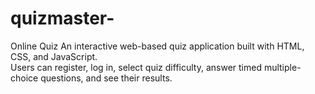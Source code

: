# quizmaster-
Online Quiz 
An interactive web-based quiz application built with HTML, CSS, and JavaScript.  
Users can register, log in, select quiz difficulty, answer timed multiple-choice questions, and see their results.



